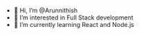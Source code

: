 - 👋 Hi, I’m @Arunnithish
- 👀 I’m interested in Full Stack development 
- 🌱 I’m currently learning React and Node.js


<!---
Arunnithish/Arunnithish is a ✨ special ✨ repository because its `README.md` (this file) appears on your GitHub profile.
You can click the Preview link to take a look at your changes.
--->
